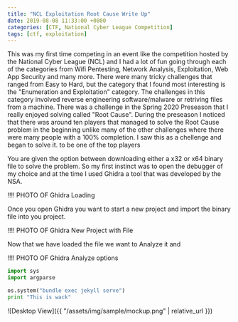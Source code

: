 ```yaml
---
title: "NCL Exploitation Root Cause Write Up"
date: 2019-08-08 11:33:00 +0800
categories: [CTF, National Cyber League Competition]
tags: [ctf, exploitation]
---
```


This was my first time competing in an event like the competition hosted by the National Cyber League (NCL) and I had a lot of fun going through each of the categories from Wifi Pentesting, Network Analysis, Exploitation, Web App Security and many more. There were many tricky challenges that ranged from Easy to Hard, but the category that I found most interesting is the "Enumeration and Exploitation" category. The challenges in this category involved reverse engineering software/malware or retriving files from a machine. There was a challenge in the Spring 2020 Preseason that I really enjoyed solving called "Root Cause". During the preseason I noticed that there was around ten players that managed to solve the Root Cause problem in the beginning unlike many of the other challenges where there were many people with a 100% completion. I saw this as a chellenge and began to solve it. to be one of the top players

You are given the option between downloading either a x32 or x64 binary file to solve the problem. So my first instinct was to open the debugger of my choice and at the time I used Ghidra a tool that was developed by the NSA.

!!!! PHOTO OF Ghidra Loading

Once you open Ghidra you want to start a new project and import the binary file into you project.

!!!! PHOTO OF Ghidra New Project with File

Now that we have loaded the file we want to Analyze it and 

!!!! PHOTO OF Ghidra Analyze options


```python
import sys
import argparse

os.system("bundle exec jekyll serve")
print "This is wack"

```
![Desktop View]({{ "/assets/img/sample/mockup.png" | relative_url }})